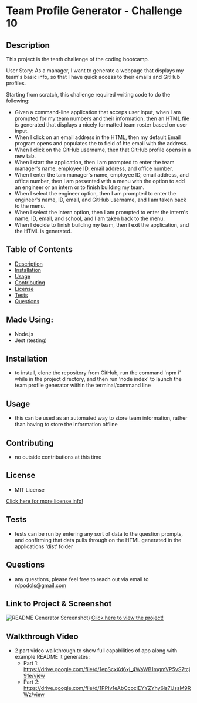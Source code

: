# Team Profile Generator - Challenge 10

## Description
This project is the tenth challenge of the coding bootcamp.

User Story: As a manager, I want to generate a webpage that displays my team's basic info, so that I have quick access to their emails and GitHub profiles.

Starting from scratch, this challenge required writing code to do the following:
* Given a command-line application that acceps user input, when I am prompted for my team numbers and their information, then an HTML file is generated that displays a nicely formatted team roster based on user input.
* When I click on an email address in the HTML, then my default Email program opens and populates the to field of hte email with the address.
* When I click on the GitHub username, then that GitHub profile opens in a new tab.
* When I start the application, then I am prompted to enter the team manager's name, employee ID, email address, and office number.
* When I enter the tam manager's name, employee ID, email address, and office number, then I am presented with a menu with the option to add an engineer or an intern or to finish building my team.
* When I select the engineer option, then I am prompted to enter the engineer's name, ID, email, and GitHub username, and I am taken back to the menu.
* When I select the intern option, then I am prompted to enter the intern's name, ID, email, and school, and I am taken back to the menu.
* When I decide to finish building my team, then I exit the application, and the HTML is generated.

## Table of Contents
- [Description](#description)
- [Installation](#installation)
- [Usage](#usage)
- [Contributing](#contributing)
- [License](#license)
- [Tests](#tests)
- [Questions](#questions)

## Made Using:
* Node.js
* Jest (testing)

## Installation
* to install, clone the repository from GitHub, run the command 'npm i' while in the project directory, and then run 'node index' to launch the team profile generator within the terminal/command line

## Usage
* this can be used as an automated way to store team information, rather than having to store the information offline

## Contributing
* no outside contributions at this time

## License
* MIT License

[Click here for more license info!](https://choosealicense.com/licenses/mit/)

## Tests
* tests can be run by entering any sort of data to the question prompts, and confirming that data pulls through on the HTML generated in the applications 'dist' folder

## Questions
* any questions, please feel free to reach out via email to rdpodols@gmail.com

## Link to Project & Screenshot
![README Generator Screenshot)](/Develop/assets/images/applicationImage.png)
[Click here to view the project!](https://rpodols.github.io/readme-generator/)

## Walkthrough Video
* 2 part video walkthrough to show full capabilities of app along with example README it generates:
    - Part 1: https://drive.google.com/file/d/1epScxXd6xj_4WaWB1mgmVP5vS7tcj91e/view
    - Part 2: https://drive.google.com/file/d/1PPIv1eAbCcociEYYZYhy6ls7UssM9RWz/view